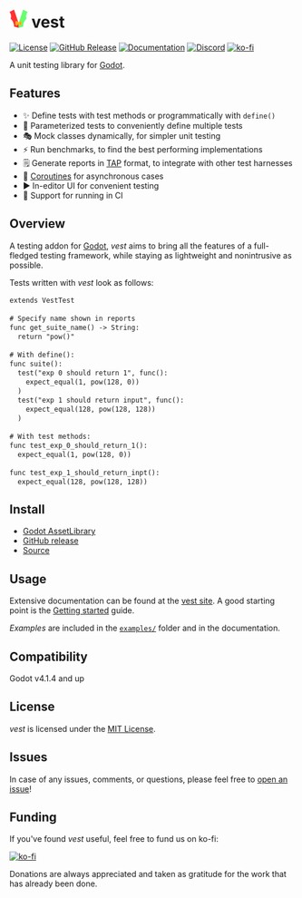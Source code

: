 <!-- ![vest logo](./icon.png) -->

# ![vest logo](./docs/assets/vest-favicon.png) vest

[![License](https://img.shields.io/github/license/foxssake/vest)](https://github.com/foxssake/vest/blob/main/LICENSE)
[![GitHub Release](https://img.shields.io/github/v/release/foxssake/vest)](https://github.com/foxssake/vest/releases)
[![Documentation](https://img.shields.io/badge/Docs-github.io-blue)](https://foxssake.github.io/vest/)
[![Discord](https://img.shields.io/discord/1253434107656933447?logo=discord&label=Discord)](https://discord.gg/xWGh4GskG5)
[![ko-fi](https://img.shields.io/badge/Support%20on-ko--fi-ff5e5b?logo=ko-fi)](https://ko-fi.com/T6T8WZD0W)

A unit testing library for [Godot].

## Features

* ✨ Define tests with test methods or programmatically with `define()`
* 📝 Parameterized tests to conveniently define multiple tests
* 🎭 Mock classes dynamically, for simpler unit testing
* ⚡ Run benchmarks, to find the best performing implementations
* 🗒️ Generate reports in [TAP] format, to integrate with other test harnesses
* 🔁 [Coroutines] for asynchronous cases
* ▶️ In-editor UI for convenient testing
* 🤖 Support for running in CI

## Overview

A testing addon for [Godot], *vest* aims to bring all the features of a
full-fledged testing framework, while staying as lightweight and nonintrusive
as possible.

Tests written with *vest* look as follows:

```gdscript
extends VestTest

# Specify name shown in reports
func get_suite_name() -> String:
  return "pow()"

# With define():
func suite():
  test("exp 0 should return 1", func():
    expect_equal(1, pow(128, 0))
  )
  test("exp 1 should return input", func():
    expect_equal(128, pow(128, 128))
  )

# With test methods:
func test_exp_0_should_return_1():
  expect_equal(1, pow(128, 0))

func test_exp_1_should_return_inpt():
  expect_equal(128, pow(128, 128))
```

## Install

<!-- TODO: Update after release -->
* [Godot AssetLibrary](https://godotengine.org/asset-library/asset?filter=vest&category=&godot_version=&cost=&sort=updated)
* [GitHub release](https://github.com/foxssake/vest/releases)
* [Source](https://github.com/foxssake/vest/archive/refs/heads/main.zip)

## Usage

Extensive documentation can be found at the [vest site]. A good starting point
is the [Getting started] guide.

*Examples* are included in the [`examples/`] folder and in the documentation.

## Compatibility

Godot v4.1.4 and up

## License

*vest* is licensed under the [MIT License](LICENSE).

## Issues

In case of any issues, comments, or questions, please feel free to [open an issue]!

## Funding

If you've found *vest* useful, feel free to fund us on ko-fi:

[![ko-fi](https://ko-fi.com/img/githubbutton_sm.svg)](https://ko-fi.com/T6T8WZD0W)

Donations are always appreciated and taken as gratitude for the work that has
already been done.


[Godot]: https://godotengine.org/
[TAP]: https://testanything.org/
[Coroutines]: https://docs.godotengine.org/en/stable/tutorials/scripting/gdscript/gdscript_basics.html#awaiting-signals-or-coroutines
[vest site]: https://foxssake.github.io/vest/latest/
[Getting started]: https://foxssake.github.io/vest/latest/getting-started/installing-vest/
[`examples/`]: https://github.com/foxssake/vest/tree/main/examples
[open an issue]: https://github.com/foxssake/vest/issues
